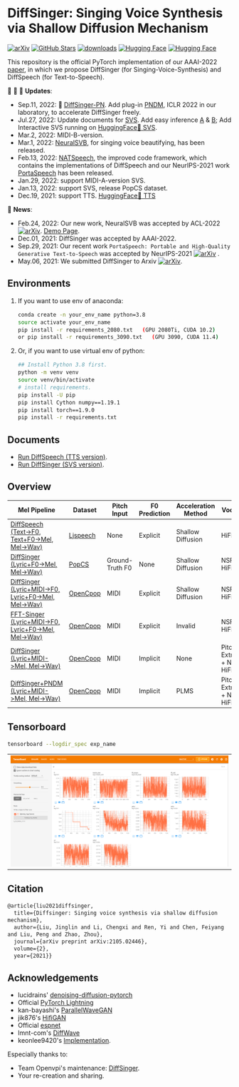 # DiffSinger: Singing Voice Synthesis via Shallow Diffusion Mechanism
[![arXiv](https://img.shields.io/badge/arXiv-Paper-<COLOR>.svg)](https://arxiv.org/abs/2105.02446)
[![GitHub Stars](https://img.shields.io/github/stars/MoonInTheRiver/DiffSinger?style=social)](https://github.com/MoonInTheRiver/DiffSinger)
[![downloads](https://img.shields.io/github/downloads/MoonInTheRiver/DiffSinger/total.svg)](https://github.com/MoonInTheRiver/DiffSinger/releases)
[![Hugging Face](https://img.shields.io/badge/%F0%9F%A4%97%20Hugging%20Face-blue?label=TTSDemo)](https://huggingface.co/spaces/NATSpeech/DiffSpeech) 
[![Hugging Face](https://img.shields.io/badge/%F0%9F%A4%97%20Hugging%20Face-blue?label=SVSDemo)](https://huggingface.co/spaces/Silentlin/DiffSinger)


This repository is the official PyTorch implementation of our AAAI-2022 [paper](https://arxiv.org/abs/2105.02446), in which we propose DiffSinger (for Singing-Voice-Synthesis) and DiffSpeech (for Text-to-Speech).
 

:tada: :tada: :tada: **Updates**:
 - Sep.11, 2022: :electric_plug: [DiffSinger-PN](docs/README-SVS-opencpop-pndm.md). Add plug-in [PNDM](https://arxiv.org/abs/2202.09778), ICLR 2022 in our laboratory, to accelerate DiffSinger freely.
 - Jul.27, 2022: Update documents for [SVS](docs/README-SVS.md). Add easy inference [A](docs/README-SVS-opencpop-cascade.md#4-inference-from-raw-inputs) & [B](docs/README-SVS-opencpop-e2e.md#4-inference-from-raw-inputs); Add Interactive SVS running on [HuggingFace🤗 SVS](https://huggingface.co/spaces/Silentlin/DiffSinger).
 - Mar.2, 2022: MIDI-B-version.
 - Mar.1, 2022: [NeuralSVB](https://github.com/MoonInTheRiver/NeuralSVB), for singing voice beautifying, has been released.
 - Feb.13, 2022: [NATSpeech](https://github.com/NATSpeech/NATSpeech), the improved code framework, which contains the implementations of DiffSpeech and our NeurIPS-2021 work [PortaSpeech](https://openreview.net/forum?id=xmJsuh8xlq) has been released. 
 - Jan.29, 2022: support MIDI-A-version SVS.
 - Jan.13, 2022: support SVS, release PopCS dataset.
 - Dec.19, 2021: support TTS. [HuggingFace🤗 TTS](https://huggingface.co/spaces/NATSpeech/DiffSpeech)
 
:rocket: **News**: 
 - Feb.24, 2022: Our new work, NeuralSVB was accepted by ACL-2022 [![arXiv](https://img.shields.io/badge/arXiv-Paper-<COLOR>.svg)](https://arxiv.org/abs/2202.13277). [Demo Page](https://neuralsvb.github.io).
 - Dec.01, 2021: DiffSinger was accepted by AAAI-2022.
 - Sep.29, 2021: Our recent work `PortaSpeech: Portable and High-Quality Generative Text-to-Speech` was accepted by NeurIPS-2021 [![arXiv](https://img.shields.io/badge/arXiv-Paper-<COLOR>.svg)](https://arxiv.org/abs/2109.15166) .
 - May.06, 2021: We submitted DiffSinger to Arxiv [![arXiv](https://img.shields.io/badge/arXiv-Paper-<COLOR>.svg)](https://arxiv.org/abs/2105.02446).

## Environments
1. If you want to use env of anaconda:
    ```sh
    conda create -n your_env_name python=3.8
    source activate your_env_name 
    pip install -r requirements_2080.txt   (GPU 2080Ti, CUDA 10.2)
    or pip install -r requirements_3090.txt   (GPU 3090, CUDA 11.4)
    ```

2. Or, if you want to use virtual env of python:
    ```sh
    ## Install Python 3.8 first. 
    python -m venv venv
    source venv/bin/activate
    # install requirements.
    pip install -U pip
    pip install Cython numpy==1.19.1
    pip install torch==1.9.0
    pip install -r requirements.txt
    ```

## Documents
- [Run DiffSpeech (TTS version)](docs/README-TTS.md).
- [Run DiffSinger (SVS version)](docs/README-SVS.md).

## Overview
| Mel Pipeline                                                                                | Dataset                                                  | Pitch Input       | F0 Prediction |   Acceleration Method       | Vocoder                       |
| ------------------------------------------------------------------------------------------- | ---------------------------------------------------------| ----------------- | ------------- | --------------------------- | ----------------------------- |
| [DiffSpeech (Text->F0, Text+F0->Mel, Mel->Wav)](docs/README-TTS.md)                         | [Ljspeech](https://keithito.com/LJ-Speech-Dataset/)      | None              | Explicit      | Shallow Diffusion           | HiFiGAN
| [DiffSinger (Lyric+F0->Mel, Mel->Wav)](docs/README-SVS-popcs.md)                            | [PopCS](https://github.com/MoonInTheRiver/DiffSinger)    | Ground-Truth F0   | None          | Shallow Diffusion           | NSF-HiFiGAN                   |
| [DiffSinger (Lyric+MIDI->F0, Lyric+F0->Mel, Mel->Wav)](docs/README-SVS-opencpop-cascade.md) | [OpenCpop](https://wenet.org.cn/opencpop/)               | MIDI              | Explicit      | Shallow Diffusion           | NSF-HiFiGAN                   |
| [FFT-Singer (Lyric+MIDI->F0, Lyric+F0->Mel, Mel->Wav)](docs/README-SVS-opencpop-cascade.md) | [OpenCpop](https://wenet.org.cn/opencpop/)               | MIDI              | Explicit      | Invalid                     | NSF-HiFiGAN                   |
| [DiffSinger (Lyric+MIDI->Mel, Mel->Wav)](docs/README-SVS-opencpop-e2e.md)                   | [OpenCpop](https://wenet.org.cn/opencpop/)               | MIDI              | Implicit      | None                        | Pitch-Extractor + NSF-HiFiGAN |
| [DiffSinger+PNDM (Lyric+MIDI->Mel, Mel->Wav)](docs/README-SVS-opencpop-pndm.md)             | [OpenCpop](https://wenet.org.cn/opencpop/)               | MIDI              | Implicit      | PLMS                        | Pitch-Extractor + NSF-HiFiGAN |
 

## Tensorboard
```sh
tensorboard --logdir_spec exp_name
```
<table style="width:100%">
  <tr>
    <td><img src="resources/tfb.png" alt="Tensorboard" height="250"></td>
  </tr>
</table>

## Citation
    @article{liu2021diffsinger,
      title={Diffsinger: Singing voice synthesis via shallow diffusion mechanism},
      author={Liu, Jinglin and Li, Chengxi and Ren, Yi and Chen, Feiyang and Liu, Peng and Zhao, Zhou},
      journal={arXiv preprint arXiv:2105.02446},
      volume={2},
      year={2021}}


## Acknowledgements
* lucidrains' [denoising-diffusion-pytorch](https://github.com/lucidrains/denoising-diffusion-pytorch)
* Official [PyTorch Lightning](https://github.com/PyTorchLightning/pytorch-lightning)
* kan-bayashi's [ParallelWaveGAN](https://github.com/kan-bayashi/ParallelWaveGAN)
* jik876's [HifiGAN](https://github.com/jik876/hifi-gan)
* Official [espnet](https://github.com/espnet/espnet)
* lmnt-com's [DiffWave](https://github.com/lmnt-com/diffwave)
* keonlee9420's [Implementation](https://github.com/keonlee9420/DiffSinger). 

Especially thanks to:

* Team Openvpi's maintenance: [DiffSinger](https://github.com/openvpi/DiffSinger).
* Your re-creation and sharing.
    